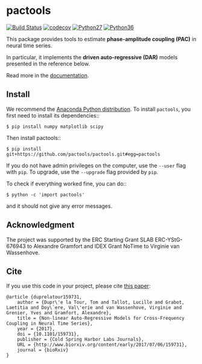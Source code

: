 # pactools

[![Build Status](https://travis-ci.org/pactools/pactools.svg?branch=master)](https://travis-ci.org/pactools/pactools) [![codecov](https://codecov.io/gh/pactools/pactools/branch/master/graph/badge.svg)](https://codecov.io/gh/pactools/pactools) [![Python27](https://img.shields.io/badge/python-2.7-blue.svg)](https://github.com/pactools/pactools) [![Python36](https://img.shields.io/badge/python-3.6-blue.svg)](https://github.com/pactools/pactools)

This package provides tools to estimate **phase-amplitude coupling (PAC)** in neural time series.

In particular, it implements the **driven auto-regressive (DAR)** models presented in the reference below.

Read more in the [documentation](https://pactools.github.io).

## Install

We recommend the [Anaconda Python distribution](https://www.continuum.io/downloads). To install `pactools`, you first need to install its dependencies::

```
$ pip install numpy matplotlib scipy
```

Then install pactools::

```
$ pip install git+https://github.com/pactools/pactools.git#egg=pactools
```

If you do not have admin privileges on the computer, use the `--user` flag with `pip`. To upgrade, use the `--upgrade` flag provided by `pip`.

To check if everything worked fine, you can do::

```
$ python -c 'import pactools'
```

and it should not give any error messages.

## Acknowledgment

The project was supported by the ERC Starting Grant SLAB ERC-YStG-676943 to Alexandre Gramfort and IDEX Grant NoTime to Virginie van Wassenhove.

## Cite

If you use this code in your project, please cite [this paper](https://hal.archives-ouvertes.fr/hal-01448603v2):

```
@article {duprelatour159731,
    author = {Dupr\'e la Tour, Tom and Tallot, Lucille and Grabot, Laetitia and Doy\`ere, Val\'erie and van Wassenhove, Virginie and Grenier, Yves and Gramfort, Alexandre},
    title = {Non-linear Auto-Regressive Models for Cross-Frequency Coupling in Neural Time Series},
    year = {2017},
    doi = {10.1101/159731},
    publisher = {Cold Spring Harbor Labs Journals},
    URL = {http://www.biorxiv.org/content/early/2017/07/06/159731},
    journal = {bioRxiv}
}
```
